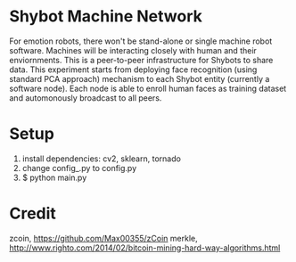 Shybot Machine Network
======
For emotion robots, there won't be stand-alone or single machine robot software. Machines will be interacting closely with human and their enviornments. This is a peer-to-peer infrastructure for Shybots to share data. This experiment starts from deploying face recognition (using standard PCA approach) mechanism to each Shybot entity (currently a software node). Each node is able to enroll human faces as training dataset and automonously broadcast to all peers.




Setup
======
1. install dependencies: cv2, sklearn, tornado
2. change config_.py to config.py
3. $ python main.py




Credit
======

zcoin, https://github.com/Max00355/zCoin
merkle, http://www.righto.com/2014/02/bitcoin-mining-hard-way-algorithms.html
